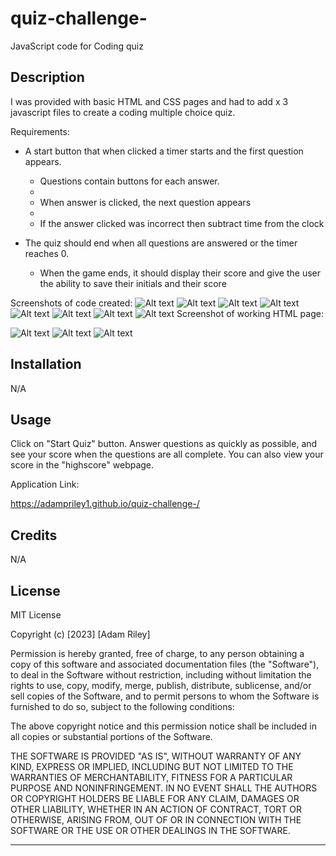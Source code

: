 # quiz-challenge-

JavaScript code for Coding quiz

## Description

I was provided with basic HTML and CSS pages and had to add x 3 javascript files to create a coding multiple choice quiz.


Requirements:

* A start button that when clicked a timer starts and the first question appears.
 
  * Questions contain buttons for each answer.
  * 
  * When answer is clicked, the next question appears
  * 
  * If the answer clicked was incorrect then subtract time from the clock

* The quiz should end when all questions are answered or the timer reaches 0.

  * When the game ends, it should display their score and give the user the ability to save their initials and their score
  

Screenshots of code created:
![Alt text](assets/screenshots/logic_js_1.png)
![Alt text](assets/screenshots/logic_js_2.png)
![Alt text](assets/screenshots/logic_js_3.png)
![Alt text](assets/screenshots/logic_js_4.png)
![Alt text](assets/screenshots/logic_js_5.png)
![Alt text](assets/screenshots/logic_js_6.png)
![Alt text](assets/screenshots/logic_js_7.png)
![Alt text](assets/screenshots/logic_js_8.png)
Screenshot of working HTML page:

![Alt text](assets/screenshots/question_screen.png)
![Alt text](<assets/screenshots/quiz complete screen.png>)
![Alt text](<assets/screenshots/highscore screen.png>)

## Installation

N/A

## Usage

Click on "Start Quiz" button. Answer questions as quickly as possible, and see your score when the questions are all complete. You can also view your score in the "highscore" webpage.

Application Link:

https://adampriley1.github.io/quiz-challenge-/




## Credits

N/A

## License
MIT License

Copyright (c) [2023] [Adam Riley]

Permission is hereby granted, free of charge, to any person obtaining a copy
of this software and associated documentation files (the "Software"), to deal
in the Software without restriction, including without limitation the rights
to use, copy, modify, merge, publish, distribute, sublicense, and/or sell
copies of the Software, and to permit persons to whom the Software is
furnished to do so, subject to the following conditions:

The above copyright notice and this permission notice shall be included in all
copies or substantial portions of the Software.

THE SOFTWARE IS PROVIDED "AS IS", WITHOUT WARRANTY OF ANY KIND, EXPRESS OR
IMPLIED, INCLUDING BUT NOT LIMITED TO THE WARRANTIES OF MERCHANTABILITY,
FITNESS FOR A PARTICULAR PURPOSE AND NONINFRINGEMENT. IN NO EVENT SHALL THE
AUTHORS OR COPYRIGHT HOLDERS BE LIABLE FOR ANY CLAIM, DAMAGES OR OTHER
LIABILITY, WHETHER IN AN ACTION OF CONTRACT, TORT OR OTHERWISE, ARISING FROM,
OUT OF OR IN CONNECTION WITH THE SOFTWARE OR THE USE OR OTHER DEALINGS IN THE
SOFTWARE.


---